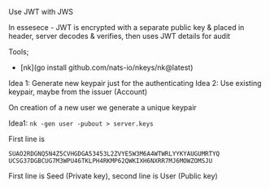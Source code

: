 
Use JWT with JWS

In essesece - JWT is encrypted with a separate public key & placed in header, server decodes & verifies, then uses JWT details for audit

Tools; 

- [nk](go install github.com/nats-io/nkeys/nk@latest)

Idea 1: Generate new keypair just for the authenticating
Idea 2: Use existing keypair, maybe from the issuer (Account)

On creation of a new user we generate a unique keypair

Idea1: `nk -gen user -pubout > server.keys`

First line is 
```
SUAO2RDGNQ5N4Z5CVHGDGA53453L2ZVYE5W3M6A4WTWRLYYKYAUGUMRTYQ
UCSG37DGBCUG7M3WPU46TKLPH4RKMP62QWKIXH6NXRR7MJ6MOWZOMSJU
```

First line is Seed (Private key), second line is User (Public key)

